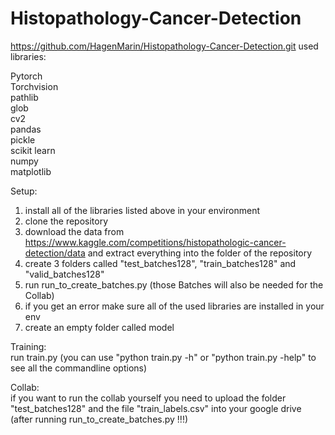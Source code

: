 # Histopathology-Cancer-Detection
https://github.com/HagenMarin/Histopathology-Cancer-Detection.git
used libraries:

Pytorch\
Torchvision\
pathlib\
glob\
cv2\
pandas\
pickle\
scikit learn\
numpy\
matplotlib

Setup:
1. install all of the libraries listed above in your environment
2. clone the repository
3. download the data from https://www.kaggle.com/competitions/histopathologic-cancer-detection/data and extract everything into the folder of the repository
4. create 3 folders called "test_batches128", "train_batches128" and "valid_batches128"
5. run run_to_create_batches.py (those Batches will also be needed for the Collab)
6. if you get an error make sure all of the used libraries are installed in your env
7. create an empty folder called model

Training:\
run train.py (you can use "python train.py -h" or "python train.py -help" to see all the commandline options)

Collab:\
if you want to run the collab yourself you need to upload the folder "test_batches128" and the file "train_labels.csv" into your google drive (after running run_to_create_batches.py !!!)
